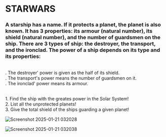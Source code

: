 # STARWARS
### A starship has a name. If it protects a planet, the planet is also known. It has 3 properties: its armour (natural number), its shield (natural number), and the number of guardsmen on the ship. There are 3 types of ship: the destroyer, the transport, and the ironclad. The power of a ship depends on its type and its properties:
<br> . The destroyer' power is given as the half of its shield.
<br> . The transport's power means the number of guardsmen on it.
<br> . The ironclad' power means its armour.

<br> 1. Find the ship with the greates power in the Solar System!
<br> 2. List all the unprotected planets!
<br> 3. Give the total shield of the ships guarding a given planet!

![Screenshot 2025-01-21 032028](https://github.com/user-attachments/assets/375003f3-d726-4c4e-9d8d-a2047f4e0ad4)

![Screenshot 2025-01-21 032038](https://github.com/user-attachments/assets/a01b8646-2369-40d7-a7d1-7e674eaa8064)
